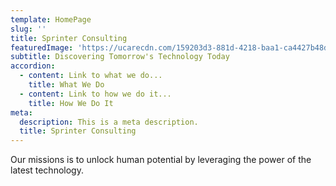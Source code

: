 ```yaml
---
template: HomePage
slug: ''
title: Sprinter Consulting
featuredImage: 'https://ucarecdn.com/159203d3-881d-4218-baa1-ca4427b48d0d/'
subtitle: Discovering Tomorrow's Technology Today
accordion:
  - content: Link to what we do...
    title: What We Do
  - content: Link to how we do it...
    title: How We Do It
meta:
  description: This is a meta description.
  title: Sprinter Consulting
---
```

Our missions is to unlock human potential by leveraging the power of the latest technology.
